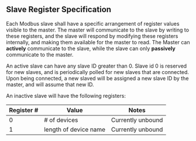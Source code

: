 ## Slave Register Specification ##
Each Modbus slave shall have a specific arrangement of register values visible to the master. The master will communicate to the slave by writing to these registers, and the slave will respond by modifying these registers internally, and making them available for the master to read. The Master can **actively** communicate to the slave, while the slave can only **passively** communicate to the master.

An active slave can have any slave ID greater than 0. Slave id 0 is reserved for new slaves, and is periodically polled for new slaves that are connected. Upon being connected, a new slaved will be assigned a new slave ID by the master, and will assume that new ID.

An inactive slave will have the following registers:

| Register #	|Value			|Notes			|
|---------------|---------------|---------------|
| 0				|# of devices	|Currently unbound|
| 1				|length of device name	|Currently unbound|